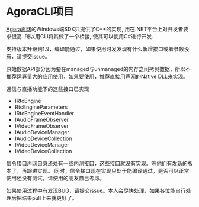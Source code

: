 # AgoraCLI项目

[Agora声网](http://cn.agora.io)的Windows端SDK只提供了C++的实现, 用在.NET平台上对开发者要求很高. 所以用CLI将其做了一个桥接, 使其可以使用C#进行开发.

支持版本升级到1.9，编译能通过，如果使用时发发现有什么新增接口或者参数没有，请提交issue。

原始数据API部分因为要在managed与unmanaged的内存之间拷贝数据，所以不推荐运算量大的应用使用，如果要使用，推荐直接用声网的Native DLL来实现。

通信与直播功能下的这些接口已实现
- IRtcEngine
- RtcEngineParameters
- IRtcEngineEventHandler
- IAudioFrameObserver
- IVideoFrameObserver
- IAudioDeviceManager
- IAudioDeviceCollection
- IVideoDeviceManager
- IVideoDeviceCollection


信令接口声网自身还处有一些内测接口，这些接口就没有实现。等他们有发新的版本了，再跟进实现。
同时，信令接口现在实现只处于能编译通过，是否可以正常使用还没有测试，请使用的朋友自己考虑。

如果使用过程中有发现BUG，请提交issue。本人会尽快处理，如果各位能自行处理后把结果pull上来就更好了。

